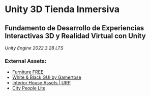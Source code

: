 # Unity 3D Tienda Inmersiva
## Fundamento de Desarrollo de Experiencias Interactivas 3D y Realidad Virtual con Unity

*Unity Engine 2022.3.28 LTS*

### External Assets:

- [Furniture FREE](https://assetstore.unity.com/packages/3d/environments/polygon-sampler-pack-20704)
- [White & Black GUI by Gamertose](https://assetstore.unity.com/packages/2d/gui/icons/white-black-gui-by-gamertose-168805)
- [Interior House Assets | URP](https://assetstore.unity.com/packages/3d/environments/interior-house-assets-urp-257122)
- [City People Lite](https://assetstore.unity.com/packages/3d/characters/city-people-lite-260446)


